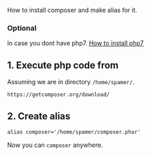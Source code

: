 How to install composer and make alias for it. 

### Optional 
In case you dont have php7. [How to install php7](https://www.digitalocean.com/community/tutorials/how-to-upgrade-to-php-7-on-ubuntu-14-04)

## 1. Execute php code from 
Assuming we are in directory `/home/spamer/`.

`https://getcomposer.org/download/`

## 2. Create alias
`alias composer='/home/spamer/composer.phar'`

Now you can `composer` anywhere.

